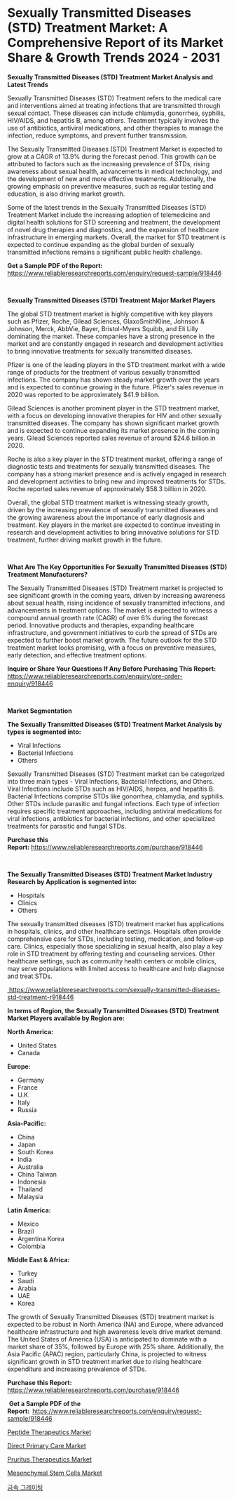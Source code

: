 <p><h1>Sexually Transmitted Diseases (STD) Treatment Market: A Comprehensive Report of its Market Share & Growth Trends 2024 - 2031</h1></p><p><strong>Sexually Transmitted Diseases (STD) Treatment Market Analysis and Latest Trends</strong></p>
<p><p>Sexually Transmitted Diseases (STD) Treatment refers to the medical care and interventions aimed at treating infections that are transmitted through sexual contact. These diseases can include chlamydia, gonorrhea, syphilis, HIV/AIDS, and hepatitis B, among others. Treatment typically involves the use of antibiotics, antiviral medications, and other therapies to manage the infection, reduce symptoms, and prevent further transmission.</p><p>The Sexually Transmitted Diseases (STD) Treatment Market is expected to grow at a CAGR of 13.9% during the forecast period. This growth can be attributed to factors such as the increasing prevalence of STDs, rising awareness about sexual health, advancements in medical technology, and the development of new and more effective treatments. Additionally, the growing emphasis on preventive measures, such as regular testing and education, is also driving market growth.</p><p>Some of the latest trends in the Sexually Transmitted Diseases (STD) Treatment Market include the increasing adoption of telemedicine and digital health solutions for STD screening and treatment, the development of novel drug therapies and diagnostics, and the expansion of healthcare infrastructure in emerging markets. Overall, the market for STD treatment is expected to continue expanding as the global burden of sexually transmitted infections remains a significant public health challenge.</p></p>
<p><strong>Get a Sample PDF of the Report:&nbsp;</strong> <a href="https://www.reliableresearchreports.com/enquiry/request-sample/918446">https://www.reliableresearchreports.com/enquiry/request-sample/918446</a></p>
<p>&nbsp;</p>
<p><strong>Sexually Transmitted Diseases (STD) Treatment Major Market Players</strong></p>
<p><p>The global STD treatment market is highly competitive with key players such as Pfizer, Roche, Gilead Sciences, GlaxoSmithKline, Johnson & Johnson, Merck, AbbVie, Bayer, Bristol-Myers Squibb, and Eli Lilly dominating the market. These companies have a strong presence in the market and are constantly engaged in research and development activities to bring innovative treatments for sexually transmitted diseases.</p><p>Pfizer is one of the leading players in the STD treatment market with a wide range of products for the treatment of various sexually transmitted infections. The company has shown steady market growth over the years and is expected to continue growing in the future. Pfizer's sales revenue in 2020 was reported to be approximately $41.9 billion.</p><p>Gilead Sciences is another prominent player in the STD treatment market, with a focus on developing innovative therapies for HIV and other sexually transmitted diseases. The company has shown significant market growth and is expected to continue expanding its market presence in the coming years. Gilead Sciences reported sales revenue of around $24.6 billion in 2020.</p><p>Roche is also a key player in the STD treatment market, offering a range of diagnostic tests and treatments for sexually transmitted diseases. The company has a strong market presence and is actively engaged in research and development activities to bring new and improved treatments for STDs. Roche reported sales revenue of approximately $58.3 billion in 2020.</p><p>Overall, the global STD treatment market is witnessing steady growth, driven by the increasing prevalence of sexually transmitted diseases and the growing awareness about the importance of early diagnosis and treatment. Key players in the market are expected to continue investing in research and development activities to bring innovative solutions for STD treatment, further driving market growth in the future.</p></p>
<p>&nbsp;</p>
<p><strong>What Are The Key Opportunities For Sexually Transmitted Diseases (STD) Treatment Manufacturers?</strong></p>
<p><p>The Sexually Transmitted Diseases (STD) Treatment market is projected to see significant growth in the coming years, driven by increasing awareness about sexual health, rising incidence of sexually transmitted infections, and advancements in treatment options. The market is expected to witness a compound annual growth rate (CAGR) of over 6% during the forecast period. Innovative products and therapies, expanding healthcare infrastructure, and government initiatives to curb the spread of STDs are expected to further boost market growth. The future outlook for the STD treatment market looks promising, with a focus on preventive measures, early detection, and effective treatment options.</p></p>
<p><strong>Inquire or Share Your Questions If Any Before Purchasing This Report:</strong> <a href="https://www.reliableresearchreports.com/enquiry/pre-order-enquiry/918446">https://www.reliableresearchreports.com/enquiry/pre-order-enquiry/918446</a></p>
<p>&nbsp;</p>
<p><strong>Market Segmentation</strong></p>
<p><strong>The Sexually Transmitted Diseases (STD) Treatment Market Analysis by types is segmented into:</strong></p>
<p><ul><li>Viral Infections</li><li>Bacterial Infections</li><li>Others</li></ul></p>
<p><p>Sexually Transmitted Diseases (STD) Treatment market can be categorized into three main types - Viral Infections, Bacterial Infections, and Others. Viral Infections include STDs such as HIV/AIDS, herpes, and hepatitis B. Bacterial Infections comprise STDs like gonorrhea, chlamydia, and syphilis. Other STDs include parasitic and fungal infections. Each type of infection requires specific treatment approaches, including antiviral medications for viral infections, antibiotics for bacterial infections, and other specialized treatments for parasitic and fungal STDs.</p></p>
<p><strong>Purchase this Report:&nbsp;</strong><a href="https://www.reliableresearchreports.com/purchase/918446">https://www.reliableresearchreports.com/purchase/918446</a></p>
<p>&nbsp;</p>
<p><strong>The Sexually Transmitted Diseases (STD) Treatment Market Industry Research by Application is segmented into:</strong></p>
<p><ul><li>Hospitals</li><li>Clinics</li><li>Others</li></ul></p>
<p><p>The sexually transmitted diseases (STD) treatment market has applications in hospitals, clinics, and other healthcare settings. Hospitals often provide comprehensive care for STDs, including testing, medication, and follow-up care. Clinics, especially those specializing in sexual health, also play a key role in STD treatment by offering testing and counseling services. Other healthcare settings, such as community health centers or mobile clinics, may serve populations with limited access to healthcare and help diagnose and treat STDs.</p></p>
<p><a href="https://www.reliableresearchreports.com/sexually-transmitted-diseases-std-treatment-r918446">&nbsp;https://www.reliableresearchreports.com/sexually-transmitted-diseases-std-treatment-r918446</a></p>
<p><strong>In terms of Region, the Sexually Transmitted Diseases (STD) Treatment Market Players available by Region are:</strong></p>
<p>
    <p> <strong> North America: </strong>
        <ul>
            <li>United States</li>
            <li>Canada</li>
        </ul>
        </p> 
    <p> <strong> Europe: </strong>
        <ul>
            <li>Germany</li>
            <li>France</li>
            <li>U.K.</li>
            <li>Italy</li>
            <li>Russia</li>
        </ul>
        </p> 
    <p> <strong> Asia-Pacific: </strong>
        <ul>
            <li>China</li>
            <li>Japan</li>
            <li>South Korea</li>
            <li>India</li>
            <li>Australia</li>
            <li>China Taiwan</li>
            <li>Indonesia</li>
            <li>Thailand</li>
            <li>Malaysia</li>
        </ul>
        </p> 
    <p> <strong> Latin America: </strong>
        <ul>
            <li>Mexico</li>
            <li>Brazil</li>
            <li>Argentina Korea</li>
            <li>Colombia</li>
        </ul>
        </p> 
    <p> <strong> Middle East & Africa: </strong>
        <ul>
            <li>Turkey</li>
            <li>Saudi</li>
            <li>Arabia</li>
            <li>UAE</li>
            <li>Korea</li>
        </ul>
    </p>
    </p>
<p><p>The growth of Sexually Transmitted Diseases (STD) treatment market is expected to be robust in North America (NA) and Europe, where advanced healthcare infrastructure and high awareness levels drive market demand. The United States of America (USA) is anticipated to dominate with a market share of 35%, followed by Europe with 25% share. Additionally, the Asia Pacific (APAC) region, particularly China, is projected to witness significant growth in STD treatment market due to rising healthcare expenditure and increasing prevalence of STDs.</p></p>
<p><strong>Purchase this Report: </strong><a href="https://www.reliableresearchreports.com/purchase/918446">https://www.reliableresearchreports.com/purchase/918446</a></p>
<p>&nbsp;<strong>Get a Sample PDF of the Report:&nbsp;&nbsp;</strong><a href="https://www.reliableresearchreports.com/enquiry/request-sample/918446">https://www.reliableresearchreports.com/enquiry/request-sample/918446</a></p>
<p><strong></strong></p>
<p><p><a href="https://github.com/elizabethdagraca/Market-Research-Report-List-4/blob/main/peptide-therapeutics-market.md">Peptide Therapeutics Market</a></p><p><a href="https://github.com/mbisetmhermsr/Market-Research-Report-List-3/blob/main/direct-primary-care-market.md">Direct Primary Care Market</a></p><p><a href="https://github.com/shahriarnajimjoy333/Market-Research-Report-List-1/blob/main/pruritus-therapeutics-market.md">Pruritus Therapeutics Market</a></p><p><a href="https://github.com/cameroneffertz/Market-Research-Report-List-2/blob/main/mesenchymal-stem-cells-market.md">Mesenchymal Stem Cells Market</a></p><p><a href="https://github.com/muchswr/Market-Research-Report-List-2/blob/main/818359673685.md">금속 그레이팅</a></p></p>